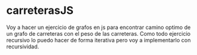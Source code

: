 # carreterasJS
Voy a hacer un ejercicio de grafos en js para encontrar camino optimo de un grafo de carreteras con el peso de las carreteras.
Como todo ejercicio recursivo lo puedo hacer de forma iterativa pero voy a implementarlo con recursividad.
